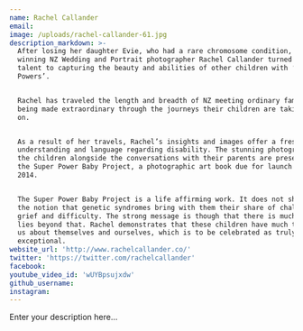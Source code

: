 ```yaml
---
name: Rachel Callander
email:
image: /uploads/rachel-callander-61.jpg
description_markdown: >-
  After losing her daughter Evie, who had a rare chromosome condition, award
  winning NZ Wedding and Portrait photographer Rachel Callander turned her
  talent to capturing the beauty and abilities of other children with ‘Super
  Powers’.


  Rachel has traveled the length and breadth of NZ meeting ordinary families
  being made extraordinary through the journeys their children are taking them
  on.


  As a result of her travels, Rachel’s insights and images offer a fresh
  understanding and language regarding disability. The stunning photographs of
  the children alongside the conversations with their parents are presented in
  the Super Power Baby Project, a photographic art book due for launch in August
  2014.


  The Super Power Baby Project is a life affirming work. It does not shy from
  the notion that genetic syndromes bring with them their share of challenge,
  grief and difficulty. The strong message is though that there is much that
  lies beyond that. Rachel demonstrates that these children have much to teach
  us about themselves and ourselves, which is to be celebrated as truly
  exceptional.
website_url: 'http://www.rachelcallander.co/'
twitter: 'https://twitter.com/rachelcallander'
facebook:
youtube_video_id: 'wUYBpsujxdw'
github_username:
instagram:
---
```


Enter your description here...
